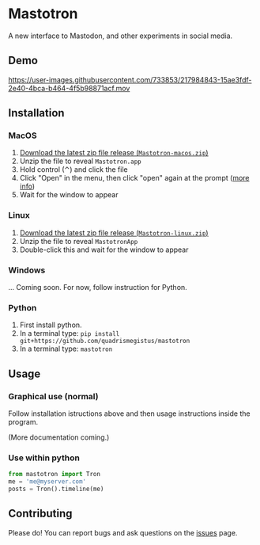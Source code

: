 # Mastotron

A new interface to Mastodon, and other experiments in social media.

## Demo

https://user-images.githubusercontent.com/733853/217984843-15ae3fdf-2e40-4bca-b464-4f5b98871acf.mov



## Installation

### MacOS

1. [Download the latest zip file release (`Mastotron-macos.zip`)](https://github.com/quadrismegistus/mastotron/releases/download/v1.0.0/Mastotron-macos.zip)
2. Unzip the file to reveal `Mastotron.app`
3. Hold control (⌃) and click the file
4. Click "Open" in the menu, then click "open" again at the prompt ([more info](https://support.apple.com/guide/mac-help/open-a-mac-app-from-an-unidentified-developer-mh40616/mac))
5. Wait for the window to appear

### Linux

1. [Download the latest zip file release (`Mastotron-linux.zip`)](https://github.com/quadrismegistus/mastotron/releases/download/v1.0.0/Mastotron-linux.zip)
2. Unzip the file to reveal `MastotronApp`
3. Double-click this and wait for the window to appear


### Windows

... Coming soon. For now, follow instruction for Python.

### Python

1. First install python. 
2. In a terminal type: `pip install git+https://github.com/quadrismegistus/mastotron`
3. In a terminal type: `mastotron`


## Usage

### Graphical use (normal)

Follow installation istructions above and then usage instructions inside the program.

(More documentation coming.)


### Use within python

```python
from mastotron import Tron
me = 'me@myserver.com'
posts = Tron().timeline(me)
```

## Contributing

Please do! You can report bugs and ask questions on the [issues](https://github.com/quadrismegistus/mastotron/issues) page.
